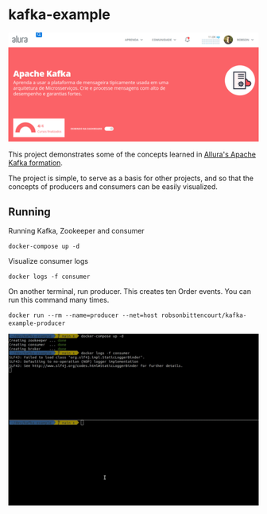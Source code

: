 # kafka-example

![header](header.png)

This project demonstrates some of the concepts learned in [Allura's Apache Kafka formation](https://cursos.alura.com.br/formacao-kafka).

The project is simple, to serve as a basis for other projects, and so that the concepts of producers and consumers can be easily visualized.

## Running

Running Kafka, Zookeeper and consumer

```
docker-compose up -d
```

Visualize consumer logs

```
docker logs -f consumer
```

On another terminal, run producer. This creates ten Order events. You can run this command many times.

```
docker run --rm --name=producer --net=host robsonbittencourt/kafka-example-producer
```

![running](running.gif) 
